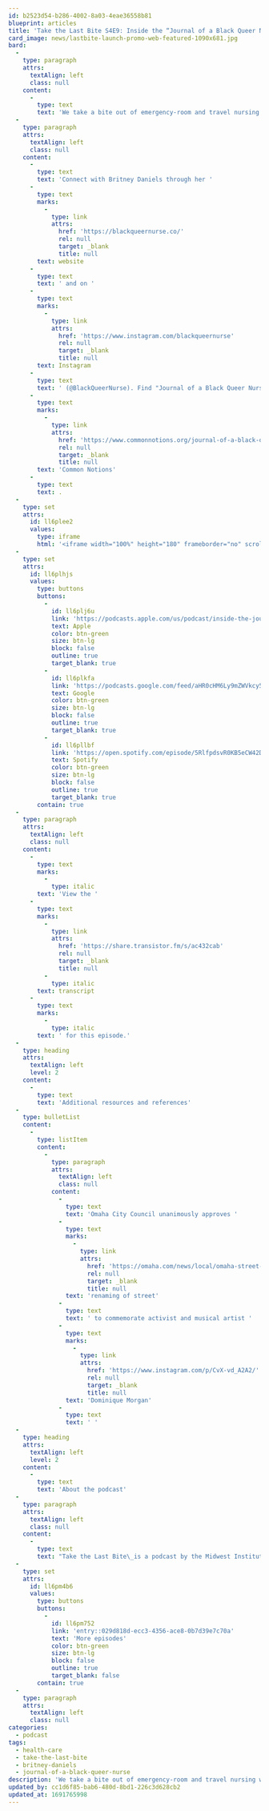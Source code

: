 ```yaml
---
id: b2523d54-b286-4002-8a03-4eae36558b81
blueprint: articles
title: 'Take the Last Bite S4E9: Inside the “Journal of a Black Queer Nurse”'
card_image: news/lastbite-launch-promo-web-featured-1090x681.jpg
bard:
  -
    type: paragraph
    attrs:
      textAlign: left
      class: null
    content:
      -
        type: text
        text: 'We take a bite out of emergency-room and travel nursing with Britney Daniels, a Black, masculine-presenting, tattooed lesbian and author of “Journal of a Black Queer Nurse”. We chat about Britney’s observations in the emergency room, the derailment that led to her career, and her high hopes for improvements to healthcare systems. '
  -
    type: paragraph
    attrs:
      textAlign: left
      class: null
    content:
      -
        type: text
        text: 'Connect with Britney Daniels through her '
      -
        type: text
        marks:
          -
            type: link
            attrs:
              href: 'https://blackqueernurse.co/'
              rel: null
              target: _blank
              title: null
        text: website
      -
        type: text
        text: ' and on '
      -
        type: text
        marks:
          -
            type: link
            attrs:
              href: 'https://www.instagram.com/blackqueernurse'
              rel: null
              target: _blank
              title: null
        text: Instagram
      -
        type: text
        text: ' (@BlackQueerNurse). Find "Journal of a Black Queer Nurse" through '
      -
        type: text
        marks:
          -
            type: link
            attrs:
              href: 'https://www.commonnotions.org/journal-of-a-black-queer-nurse'
              rel: null
              target: _blank
              title: null
        text: 'Common Notions'
      -
        type: text
        text: .
  -
    type: set
    attrs:
      id: ll6plee2
      values:
        type: iframe
        html: '<iframe width="100%" height="180" frameborder="no" scrolling="no" seamless src="https://share.transistor.fm/e/ac432cab"></iframe>'
  -
    type: set
    attrs:
      id: ll6plhjs
      values:
        type: buttons
        buttons:
          -
            id: ll6plj6u
            link: 'https://podcasts.apple.com/us/podcast/inside-the-journal-of-a-black-queer-nurse/id1582890778?i=1000623780643'
            text: Apple
            color: btn-green
            size: btn-lg
            block: false
            outline: true
            target_blank: true
          -
            id: ll6plkfa
            link: 'https://podcasts.google.com/feed/aHR0cHM6Ly9mZWVkcy50cmFuc2lzdG9yLmZtL3Rha2UtdGhlLWxhc3QtYml0ZQ/episode/ZTRlMGVhNjgtNjYwNC00YzU0LTk4ZGItOWRhZWE2MTZiYmNk?sa=X&ved=0CAUQkfYCahcKEwjo5d3N7dSAAxUAAAAAHQAAAAAQAQ'
            text: Google
            color: btn-green
            size: btn-lg
            block: false
            outline: true
            target_blank: true
          -
            id: ll6pllbf
            link: 'https://open.spotify.com/episode/5RlfpdsvR0KB5eCW42DR7e'
            text: Spotify
            color: btn-green
            size: btn-lg
            block: false
            outline: true
            target_blank: true
        contain: true
  -
    type: paragraph
    attrs:
      textAlign: left
      class: null
    content:
      -
        type: text
        marks:
          -
            type: italic
        text: 'View the '
      -
        type: text
        marks:
          -
            type: link
            attrs:
              href: 'https://share.transistor.fm/s/ac432cab'
              rel: null
              target: _blank
              title: null
          -
            type: italic
        text: transcript
      -
        type: text
        marks:
          -
            type: italic
        text: ' for this episode.'
  -
    type: heading
    attrs:
      textAlign: left
      level: 2
    content:
      -
        type: text
        text: 'Additional resources and references'
  -
    type: bulletList
    content:
      -
        type: listItem
        content:
          -
            type: paragraph
            attrs:
              textAlign: left
              class: null
            content:
              -
                type: text
                text: 'Omaha City Council unanimously approves '
              -
                type: text
                marks:
                  -
                    type: link
                    attrs:
                      href: 'https://omaha.com/news/local/omaha-street-renamed-to-honor-lgbtq-advocate/article_84b8f5b0-2fc0-11ee-a8c1-c785bbd9f472.html'
                      rel: null
                      target: _blank
                      title: null
                text: 'renaming of street'
              -
                type: text
                text: ' to commemorate activist and musical artist '
              -
                type: text
                marks:
                  -
                    type: link
                    attrs:
                      href: 'https://www.instagram.com/p/CvX-vd_A2A2/'
                      rel: null
                      target: _blank
                      title: null
                text: 'Dominique Morgan'
              -
                type: text
                text: ' '
  -
    type: heading
    attrs:
      textAlign: left
      level: 2
    content:
      -
        type: text
        text: 'About the podcast'
  -
    type: paragraph
    attrs:
      textAlign: left
      class: null
    content:
      -
        type: text
        text: "Take the Last Bite\_is a podcast by the Midwest Institute for Sexuality and Gender Diversity. It's a direct counter to the Midwest Nice mentality— highlighting advocacy and activism by queer/trans communities in the Midwest region. Through each episode, we're aiming to unearth the often disregarded and unacknowledged contributions of queer and trans folks to social change through interviews, casual conversations and reflections on Midwest queer time, space, and place."
  -
    type: set
    attrs:
      id: ll6pm4b6
      values:
        type: buttons
        buttons:
          -
            id: ll6pm752
            link: 'entry::029d818d-ecc3-4356-ace8-0b7d39e7c70a'
            text: 'More episodes'
            color: btn-green
            size: btn-lg
            block: false
            outline: true
            target_blank: false
        contain: true
  -
    type: paragraph
    attrs:
      textAlign: left
      class: null
categories:
  - podcast
tags:
  - health-care
  - take-the-last-bite
  - britney-daniels
  - journal-of-a-black-queer-nurse
description: 'We take a bite out of emergency-room and travel nursing with Britney Daniels, a Black, masculine-presenting, tattooed lesbian and author of “Journal of a Black Queer Nurse”. We chat about Britney’s observations in the emergency room, the derailment that led to her career, and her high hopes for improvements to healthcare systems.'
updated_by: cc1d6f85-bab6-480d-8bd1-226c3d628cb2
updated_at: 1691765998
---
```


